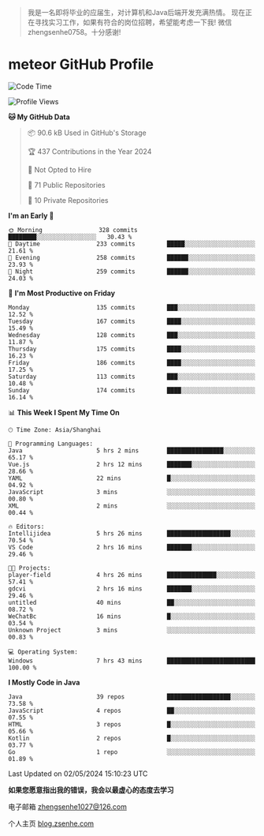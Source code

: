 > 我是一名即将毕业的应届生，对计算机和Java后端开发充满热情。
> 现在正在寻找实习工作，如果有符合的岗位招聘，希望能考虑一下我!
> 微信 zhengsenhe0758。十分感谢!

# meteor  GitHub Profile 

<!--START_SECTION:waka-->
![Code Time](http://img.shields.io/badge/Code%20Time-11%20hrs%209%20mins-blue)

![Profile Views](http://img.shields.io/badge/Profile%20Views-49-blue)

**🐱 My GitHub Data** 

> 📦 90.6 kB Used in GitHub's Storage 
 > 
> 🏆 437 Contributions in the Year 2024
 > 
> 🚫 Not Opted to Hire
 > 
> 📜 71 Public Repositories 
 > 
> 🔑 10 Private Repositories 
 > 
**I'm an Early 🐤** 

```text
🌞 Morning                328 commits         ████████░░░░░░░░░░░░░░░░░   30.43 % 
🌆 Daytime                233 commits         █████░░░░░░░░░░░░░░░░░░░░   21.61 % 
🌃 Evening                258 commits         ██████░░░░░░░░░░░░░░░░░░░   23.93 % 
🌙 Night                  259 commits         ██████░░░░░░░░░░░░░░░░░░░   24.03 % 
```
📅 **I'm Most Productive on Friday** 

```text
Monday                   135 commits         ███░░░░░░░░░░░░░░░░░░░░░░   12.52 % 
Tuesday                  167 commits         ████░░░░░░░░░░░░░░░░░░░░░   15.49 % 
Wednesday                128 commits         ███░░░░░░░░░░░░░░░░░░░░░░   11.87 % 
Thursday                 175 commits         ████░░░░░░░░░░░░░░░░░░░░░   16.23 % 
Friday                   186 commits         ████░░░░░░░░░░░░░░░░░░░░░   17.25 % 
Saturday                 113 commits         ███░░░░░░░░░░░░░░░░░░░░░░   10.48 % 
Sunday                   174 commits         ████░░░░░░░░░░░░░░░░░░░░░   16.14 % 
```


📊 **This Week I Spent My Time On** 

```text
🕑︎ Time Zone: Asia/Shanghai

💬 Programming Languages: 
Java                     5 hrs 2 mins        ████████████████░░░░░░░░░   65.17 % 
Vue.js                   2 hrs 12 mins       ███████░░░░░░░░░░░░░░░░░░   28.66 % 
YAML                     22 mins             █░░░░░░░░░░░░░░░░░░░░░░░░   04.92 % 
JavaScript               3 mins              ░░░░░░░░░░░░░░░░░░░░░░░░░   00.80 % 
XML                      2 mins              ░░░░░░░░░░░░░░░░░░░░░░░░░   00.44 % 

🔥 Editors: 
Intellijidea             5 hrs 26 mins       ██████████████████░░░░░░░   70.54 % 
VS Code                  2 hrs 16 mins       ███████░░░░░░░░░░░░░░░░░░   29.46 % 

🐱‍💻 Projects: 
player-field             4 hrs 26 mins       ██████████████░░░░░░░░░░░   57.41 % 
gdcvi                    2 hrs 16 mins       ███████░░░░░░░░░░░░░░░░░░   29.46 % 
untitled                 40 mins             ██░░░░░░░░░░░░░░░░░░░░░░░   08.72 % 
WeChatBc                 16 mins             █░░░░░░░░░░░░░░░░░░░░░░░░   03.54 % 
Unknown Project          3 mins              ░░░░░░░░░░░░░░░░░░░░░░░░░   00.83 % 

💻 Operating System: 
Windows                  7 hrs 43 mins       █████████████████████████   100.00 % 
```

**I Mostly Code in Java** 

```text
Java                     39 repos            ██████████████████░░░░░░░   73.58 % 
JavaScript               4 repos             ██░░░░░░░░░░░░░░░░░░░░░░░   07.55 % 
HTML                     3 repos             █░░░░░░░░░░░░░░░░░░░░░░░░   05.66 % 
Kotlin                   2 repos             █░░░░░░░░░░░░░░░░░░░░░░░░   03.77 % 
Go                       1 repo              ░░░░░░░░░░░░░░░░░░░░░░░░░   01.89 % 
```




 Last Updated on 02/05/2024 15:10:23 UTC
<!--END_SECTION:waka-->


**如果您愿意指出我的错误，我会以最虚心的态度去学习**

电子邮箱 zhengsenhe1027@126.com

个人主页 [blog.zsenhe.com](http://blog.zsenhe.com/)


